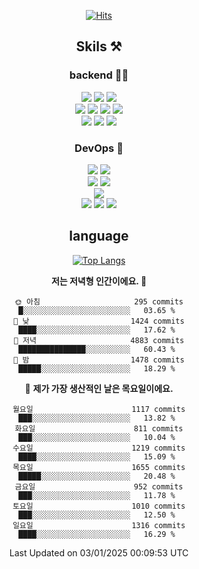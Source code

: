 <div align="center">

[![Hits](https://hits.seeyoufarm.com/api/count/incr/badge.svg?url=https%3A%2F%2Fgithub.com%2Fzxcv9203%2Fhit-counter&count_bg=%23FF7272&title_bg=%23324C2E&icon=codeigniter.svg&icon_color=%23DD5B5B&title=%EB%B0%A9%EB%AC%B8%EC%9E%90&edge_flat=false)](https://hits.seeyoufarm.com)
  
## Skils ⚒️

### backend 🧑‍💻
  
<img src="https://img.shields.io/badge/Java-FF6600?style=flat-square&logo=buymeacoffee&logoColor=white"/>
<img src="https://img.shields.io/badge/Go-0099FF?style=flat-square&logo=go&logoColor=white"/>
<img src="https://img.shields.io/badge/Kotlin-7F52FF?style=flat-square&logo=kotlin&logoColor=white"/>
  
  
<br />
  
<img src="https://img.shields.io/badge/Spring-339933?style=flat-square&logo=Spring&logoColor=white"/>
<img src="https://img.shields.io/badge/Spring Boot-339933?style=flat-square&logo=Spring Boot&logoColor=white"/>
<img src="https://img.shields.io/badge/Spring Security-339933?style=flat-square&logo=Spring Security&logoColor=white"/>
  
<img src="https://img.shields.io/badge/Spring Data JPA-339933?style=flat-square&logo=Hibernate&logoColor=white"/>

<br />
  
  <img src="https://img.shields.io/badge/mysql-0099FF?style=flat-square&logo=mysql&logoColor=white"/>
  <img src="https://img.shields.io/badge/mariadb-0099FF?style=flat-square&logo=mariadb&logoColor=white"/>
  <img src="https://img.shields.io/badge/mongoDB-47A248?style=flat-square&logo=mongodb&logoColor=white"/>
  
  
### DevOps 🚀
  
  <img src="https://img.shields.io/badge/docker-2496ED?style=flat-square&logo=docker&logoColor=white"/>
  <img src="https://img.shields.io/badge/kubernetes-326CE5?style=flat-square&logo=kubernetes&logoColor=white"/>
  
  <br />
  
  <img src="https://img.shields.io/badge/Github Actions-2088FF?style=flat-square&logo=githubactions&logoColor=white"/>
  <img src="https://img.shields.io/badge/Jenkins-D24939?style=flat-square&logo=jenkins&logoColor=white"/>
  
  
  <br />
  <img src="https://img.shields.io/badge/terraform-7B42BC?style=flat-square&logo=terraform&logoColor=white"/>
  
  <br />
  <img src="https://img.shields.io/badge/Amazon AWS-232F3E?style=flat-square&logo=Amazon AWS&logoColor=white"/>

  <img src="https://img.shields.io/badge/GCP-4285F4?style=flat-square&logo=googlecloud&logoColor=white"/>
  <img src="https://img.shields.io/badge/NCP-03C75A?style=flat-square&logo=naver&logoColor=white"/>
  
  
## language

[![Top Langs](https://github-readme-stats.vercel.app/api/top-langs/?username=zxcv9203&hide=html&exclude_repo=zxcv9203.github.io,golB&theme=grate-gatsby)](https://github.com/zxcv9203/github-readme-stats)
  
<!--START_SECTION:waka-->
**저는 저녁형 인간이에요. 🦉** 

```text
🌞 아침                     295 commits         █░░░░░░░░░░░░░░░░░░░░░░░░   03.65 % 
🌆 낮　                     1424 commits        ████░░░░░░░░░░░░░░░░░░░░░   17.62 % 
🌃 저녁                     4883 commits        ███████████████░░░░░░░░░░   60.43 % 
🌙 밤　                     1478 commits        █████░░░░░░░░░░░░░░░░░░░░   18.29 % 
```
📅 **제가 가장 생산적인 날은 목요일이에요.** 

```text
월요일                      1117 commits        ███░░░░░░░░░░░░░░░░░░░░░░   13.82 % 
화요일                      811 commits         ███░░░░░░░░░░░░░░░░░░░░░░   10.04 % 
수요일                      1219 commits        ████░░░░░░░░░░░░░░░░░░░░░   15.09 % 
목요일                      1655 commits        █████░░░░░░░░░░░░░░░░░░░░   20.48 % 
금요일                      952 commits         ███░░░░░░░░░░░░░░░░░░░░░░   11.78 % 
토요일                      1010 commits        ███░░░░░░░░░░░░░░░░░░░░░░   12.50 % 
일요일                      1316 commits        ████░░░░░░░░░░░░░░░░░░░░░   16.29 % 
```



 Last Updated on 03/01/2025 00:09:53 UTC
<!--END_SECTION:waka-->
  
</div>

